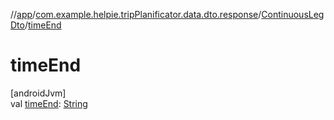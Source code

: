 //[app](../../../index.md)/[com.example.helpie.tripPlanificator.data.dto.response](../index.md)/[ContinuousLegDto](index.md)/[timeEnd](time-end.md)

# timeEnd

[androidJvm]\
val [timeEnd](time-end.md): [String](https://kotlinlang.org/api/latest/jvm/stdlib/kotlin/-string/index.html)
